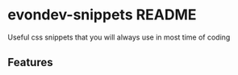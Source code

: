 # evondev-snippets README

Useful css snippets that you will always use in most time of coding

## Features

